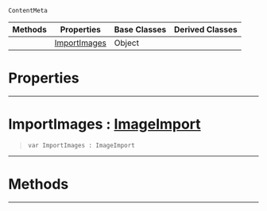  `ContentMeta`

|Methods|Properties|Base Classes|Derived Classes|
|---|---|---|---|
| |[ ImportImages](https://github.com/dragonCASTjosh/PlasmaDocs/blob/master/code_reference/class_reference/imageoptions.markdown#importimages-plasma-engine)|Object| |


 #  Properties


---  
 #  ImportImages : [ImageImport](https://github.com/dragonCASTjosh/PlasmaDocs/blob/master/code_reference/enum_reference.markdown#imageimport)

> 
> ``` lang=cpp, name=Lightning
> var ImportImages : ImageImport


---  
 #  Methods


---  
 

 